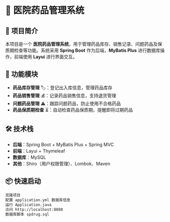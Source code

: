 # 🏥 医院药品管理系统

## 📌 项目简介
本项目是一个 **医院药品管理系统**，用于管理药品库存、销售记录、问题药品及保质期检查等功能。系统采用 **Spring Boot** 作为后端，**MyBatis Plus** 进行数据库操作，前端使用 **Layui** 进行界面交互。

## 🚀 功能模块
- **药品库存管理** 🏷️：登记出入库信息，管理药品库存
- **药品销售管理** 💰：记录药品销售信息，支持退货管理
- **问题药品管理** ⚠️：跟踪问题药品，防止使用不合格药品
- **药品保质期检查** ⏳：自动检查药品保质期，提醒即将过期药品

## 🛠️ 技术栈
- **后端**：Spring Boot + MyBatis Plus + Spring MVC
- **前端**：Layui + Thymeleaf
- **数据库**：MySQL
- **其他**：Shiro（用户权限管理）、Lombok、Maven

## 📦 快速启动
```bash
克隆项目
配置 application.yml 数据库信息
运行 Application.java
访问 http://localhost:8080
数据库脚本 spdrug.sql
